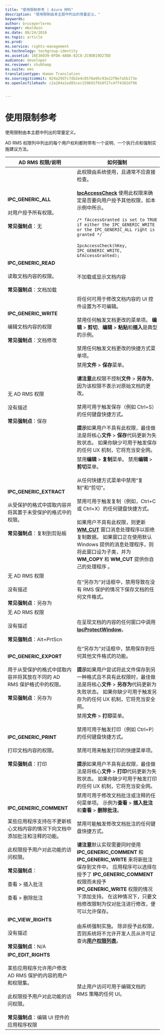 ```yaml
---
title: "使用限制参考 | Azure RMS"
description: "使用限制由本主题中列出的常量定义。"
keywords: 
author: bruceperlerms
manager: mbaldwin
ms.date: 08/24/2016
ms.topic: article
ms.prod: 
ms.service: rights-management
ms.technology: techgroup-identity
ms.assetid: 16E36039-0FD6-4A0A-82C8-2C9DB19D27DD
audience: developer
ms.reviewer: shubhamp
ms.suite: ems
translationtype: Human Translation
ms.sourcegitcommit: 024a29d7c7db2e4c0578a95c93e22f8e7a5b173e
ms.openlocfilehash: c2a204a1ed85cec159691f910f27c4ff4382d796


---
```


# 使用限制参考

使用限制由本主题中列出的常量定义。

AD RMS 权限列中列出的每个用户权利都附带有一个说明、一个执行点和强制实施建议方法。

| AD RMS 权限/说明 | 如何强制 |
|--------------------------|----------------|
|**IPC_GENERIC_ALL** <br><br> 对用户授予所有权限。 <br><br> **常见强制点**：无 |此权限由系统使用，且通常不应直接检查。 <br><br> [**IpcAccessCheck**](/rights-management/sdk/2.1/api/win/functions#msipc_ipcaccesscheck) 使用此权限来确定是否要向用户授予其他权限，如本示例中所示。<br><br> `/* fAccessGranted is set to TRUE if either the IPC_GENERIC_WRITE or the IPC_GENERIC_ALL right is granted */` <br><br> `IpcAccessCheck(hKey, IPC_GENERIC_WRITE, &fAccessGranted);`|
|**IPC_GENERIC_READ** <br><br> 读取文档内容的权限。 <br><br> **常见强制点**：文档加载|不加载或显示文档内容|
|**IPC_GENERIC_WRITE** <br><br> 编辑文档内容的权限 <br><br> **常见强制点**：文档修改|将任何可用于修改文档内容的 UI 控件设置为不可编辑。 <br><br> 禁用任何触发文档更改的菜单项。 **编辑** > **剪切**、**编辑** > **粘贴**和**插入**是典型的示例。 <br><br>禁用任何触发文档更改的快捷方式菜单项。|
|无 AD RMS 权限 <br><br> 没有描述 <br><br> **常见强制点**：保存 | 禁用**文件** > **保存**菜单。 <br><br> **请注意**此权限不控制**文件** > **另存为**，因为该权限不表示对原始文档的更改。<br><br> 禁用可用于触发保存（例如 Ctrl+S）的任何键盘快捷方式。<br><br> **提示**如果用户不具有此权限，最佳做法是将核心**文件** > **保存**代码更新为失败状态。 如果你缺少可用于触发保存的任何 UX 机制，它将充当安全网。 |
|**IPC_GENERIC_EXTRACT** <br><br> 从受保护的格式中提取内容并将其置于未受保护的格式中的权限。 <br><br> **常见强制点**：复制到剪贴板 | 禁用**编辑** > **复制**菜单。 禁用**编辑** > **剪切**菜单。 <br><br>从任何快捷方式菜单中禁用“复制”和“剪切”。<br><br>禁用可用于触发复制（例如，Ctrl+C 或 Ctrl+X）的任何键盘快捷方式。<br><br>如果用户不具有此权限，则更新 [**WM_CUT**](https://msdn.microsoft.com/library/windows/desktop/ms649023) 窗口消息处理程序以拒绝复制数据。 如果窗口正在使用默认 Windows 提供的消息处理程序，则将此窗口设为子类，并为 **WM_COPY** 和 **WM_CUT** 提供你自己的处理程序 。 |
|无 AD RMS 权限 <br><br> 没有描述 <br><br> **常见强制点**：另存为 |在“另存为”对话框中，禁用导致在没有 RMS 保护的情况下保存文档的任何文件格式。|
|无 AD RMS 权限 <br><br> 没有描述 <br><br> **常见强制点**：Alt+PrtScn|在呈现文档的内容的任何窗口中调用 [**IpcProtectWindow**](/rights-management/sdk/2.1/api/win/functions#msipc_ipcprotectwindow)。|
|**IPC_GENERIC_EXPORT** <br><br> 用于从受保护的格式中提取内容并将其放在不同的 AD RMS 保护格式中的权限。 <br><br> **常见强制点**：另存为|在“另存为”对话框中，禁用保存到任何其他文件格式的功能。<br><br>**提示**如果用户尝试将此文件保存到另一种格式且不具有此权限时，最佳做法是将核心**文件** > **另存为**代码更新为失败状态。 如果你缺少可用于触发另存为的任何 UX 机制，它将充当安全网。|
|**IPC_GENERIC_PRINT** <br><br> 打印文档内容的权限。 <br><br> **常见强制点**：打印|禁用**文件** > **打印**菜单。<br><br>禁用可用于触发打印（例如 Ctrl+P）的任何键盘快捷方式。<br><br>禁用可用来触发打印的快捷菜单项。<br><br>**提示**如果用户不具有此权限，最佳做法是将核心**文件** > **打印**代码更新为失败状态。 如果你缺少可用于触发打印的任何 UX 机制，它将充当安全网。|
|**IPC_GENERIC_COMMENT** <br><br> 某些应用程序支持在不更新核心文档内容的情况下向文档中添加批注和注释的功能。<br><br>此权限授予用户对此功能的访问权限。 <br><br> **常见强制点**： <br><br> 查看 > 插入批注 <br><br> 查看 > 删除批注 | 禁用可用于修改文档批注或注释的任何菜单项。 示例为**查看** > **插入批注**和**查看** > **删除批注**。 <br><br>禁用可能触发修改文档批注的任何键盘快捷方式。<br><br>**请注意**默认实现需要同时使用 **IPC_GENERIC_COMMENT** 和 **IPC_GENERIC_WRITE** 来将新批注保存到文件中。 应用程序可以选择在授予了 **IPC_GENERIC_COMMENT** 权限而未授予 **IPC_GENERIC_WRITE** 权限的情况下添加支持。 在这种情况下，只要文档修改限制为仅对批注进行修改，便可以允许保存。|
|**IPC_VIEW_RIGHTS** <br><br> 没有描述 <br><br> **常见强制点**：N/A|由系统强制实施。 除非授予此权限，否则系统将不允许开发人员从许可证查询[**用户权限列表**](/rights-management/sdk/2.1/api/win/structures#msipc_ipc_user_rights_list)。
|**IPC_EDIT_RIGHTS** <br><br> 某些应用程序允许用户修改 AD RMS 保护的内容的用户和权限集。<br><br>此权限授予用户对此功能的访问权限。 <br><br> **常见强制点**：编辑 UI 控件的应用程序权限|禁止用户访问可用于编辑文档的 RMS 策略的任何 UI。|

 

 

 



<!--HONumber=Aug16_HO4-->


